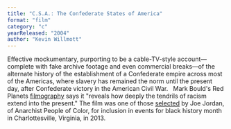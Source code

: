 ```yaml
---
title: "C.S.A.: The Confederate States of America"
format: "film"
category: "c"
yearReleased: "2004"
author: "Kevin Willmott"
---
```

Effective mockumentary, purporting to be a cable-TV-style  account—complete with fake archive footage and even commercial breaks—of the  alternate history of the establishment of a Confederate empire across most of  the Americas, where slavery has remained the norm until the present day, after  Confederate victory in the American Civil War.
 
Mark Bould's Red Planets <a href="biblio.htm#Red Planets">filmography</a> says it "reveals how deeply the  tendrils of racism extend into the present." The film was one of those <a href="http://www.c-ville.com/militant-anarchist-joe-jordan-curates-black-history-month-film-series/#.WPsdmca1uUl"> selected</a> by Joe Jordan, of Anarchist People of Color, for inclusion in  events for black history month in Charlottesville, Virginia, in 2013.
 